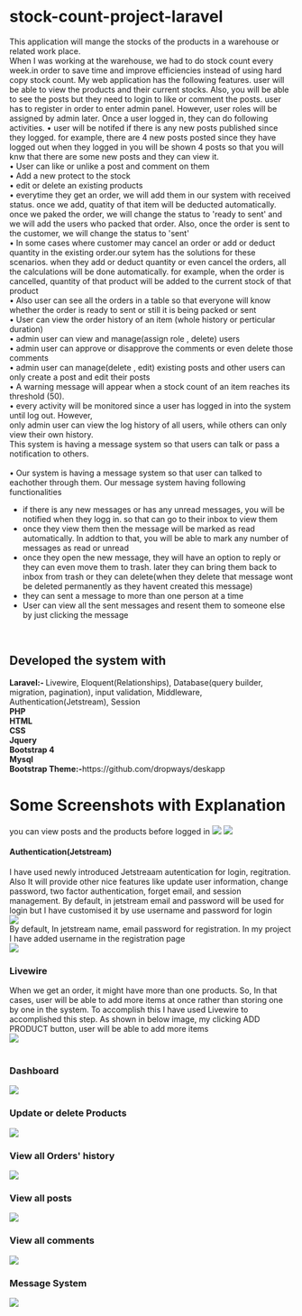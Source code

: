 # stock-count-project-laravel
This application will mange the stocks of the products in a warehouse or related work place.  
When I was working at the warehouse, we had to do stock count every week.in order to save time and improve efficiencies instead of using hard copy stock count.
My web application has the following features.
user will be able to view the products and their current stocks. Also, you will be able to see the posts but they need to login to like or comment the posts.
user has to register in order to enter admin panel. However, user roles will be assigned by admin later.
Once a user logged in, they can do following activities.
• user will be notifed if there is any new posts published since they logged. for example, there are 4 new posts posted since they have logged out when they logged in you will be shown 4 posts so that you will knw that there are some new posts and they can view it.<br>
• User can like or unlike a post and comment on them<br>
• Add a new protect to the stock<br>
• edit or delete an existing products<br>
• everytime they get an order, we will add them in our system with received status. once we add, quatity of that item will be deducted automatically. once we paked the order, we will change the status to 'ready to sent' and we will add the users who packed that order. Also, once the order is sent to the customer, we will change the status to 'sent' <br>
• In some cases where customer may cancel an order or add or deduct quantity in the existing order.our sytem has the solutions for these scenarios. when they add or deduct quantity or even cancel the orders, all the calculations will be done automatically. for example, when the order is cancelled, quantity of that product will be added to the current stock of that product<br>
• Also user can see all the orders in a table so that everyone will know whether the order is ready to sent or still it is being packed or sent<br>
• User can view the order history of an item (whole history or perticular duration)<br>
• admin user can view and manage(assign role , delete) users<br>
• admin user can approve or disapprove the comments or even delete those comments<br>
• admin user can manage(delete , edit) existing posts and other users can only create a post and edit their posts<br>
• A warning message will appear when a stock count of an item reaches its threshold (50).<br>
• every activity will be monitored since a user has logged in into the system until log out. However,<br>
only admin user can view the log history of all users, while others can only view their own history.<br>
This system is having a message system so that users can talk or pass a notification to others.<br>
<br>
• Our system is having a message system so that user can talked to eachother through them. Our message system having following functionalities<br>
<ul>
  <li>if there is any new messages or has any unread messages, you will be notified when they logg in. so that can go to their inbox to view them </li>
  <li>once they view them then the message will be marked as read automatically. In addtion to that, you will be able to mark any number of messages as read or unread</li>
  <li>once they open the new message, they will have an option to reply or they can even move them to trash. later they can bring them back to inbox from trash or they can delete(when they delete that message wont be deleted permanently as they havent created this message)</li>
  <li> they can sent a message to more than one person at a time</li>
  <li>User can view all the sent messages and resent them to someone else by just clicking the message </li>
</ul>
<br>
<h2>Developed the system with</h2>
<b>Laravel:- </b>Livewire, Eloquent(Relationships), Database(query builder, migration, pagination), input validation, Middleware, Authentication(Jetstream), Session<br>
<b>PHP</b><br>
<b>HTML</b><br>
<b>CSS</b><br>
<b>Jquery</b><br>
<b>Bootstrap 4</b><br>
<b>Mysql</b><br>
<b>Bootstrap Theme:-</b>https://github.com/dropways/deskapp<br>

<h1>Some Screenshots with Explanation</h1>

you can view posts and the products before logged in
<img src="pro/post.JPG">
<img src="pro/product.JPG">
<br>
<h4>Authentication(Jetstream)</h4>
I have used newly introduced Jetstreaam autentication for login, regitration. Also It will provide other nice features like update user information, change password, two factor authentication, forget email, and session management.
By default, in jetstream email and password will be used for login but I have customised it by use username and password for login<br>
<img src="pro/login.JPG">
<br>
By default, In jetstream name, email password for registration. In my project I have added username in the registration page<br>
<img src="pro/regis.JPG">
<br>
<h3>Livewire</h3>
When we get an order, it might have more than one products. So, In that cases, user will be able to add more items at once rather than storing one by one in the system. To accomplish this I have used Livewire to accomplished this step. As shown in below image, my clicking ADD PRODUCT button, user will be able to add more items
<br>
<img src="pro/livewire.JPG">
<br>
<br>
<h3>Dashboard</h3>
<img src="pro/dash.JPG">
<br>
<h3>Update or delete Products</h3>
<img src="pro/viewItem.JPG">
<br>
<h3>View all Orders' history</h3>
<img src="pro/sellHistory.JPG">
<br>
<h3>View all posts</h3>
<img src="pro/viewPost.JPG">
<br>
<h3>View all comments</h3>
<img src="pro/comment.JPG">
<br>
<h3>Message System</h3>
<img src="pro/message.JPG">
<br>








